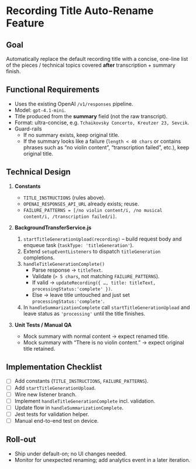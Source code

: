 # Recording Title Auto-Rename Feature

## Goal
Automatically replace the default recording title with a concise, one-line list of the pieces / technical topics covered **after** transcription + summary finish.

## Functional Requirements
- Uses the existing OpenAI `/v1/responses` pipeline.
- Model: `gpt-4.1-mini`.
- Title produced from the **summary** field (not the raw transcript).
- Format: ultra-concise, e.g. `Tchaikovsky Concerto, Kreutzer 23, Sevcik`.
- Guard-rails  
  - If no summary exists, keep original title.  
  - If the summary looks like a failure (`length < 40 chars` or contains phrases such as “no violin content”, “transcription failed”, etc.), keep original title.

## Technical Design
1. **Constants**
   - `TITLE_INSTRUCTIONS` (rules above).
   - `OPENAI_RESPONSES_API_URL` already exists; reuse.
   - `FAILURE_PATTERNS = [/no violin content/i, /no musical content/i, /transcription failed/i]`.

2. **BackgroundTransferService.js**
   1. `startTitleGenerationUpload(recording)` – build request body and enqueue task (`taskType: 'titleGeneration'`).
   2. Extend `setupEventListeners` to dispatch `titleGeneration` completions.
   3. `handleTitleGenerationComplete()`  
      - Parse response → `titleText`.  
      - Validate (`> 5 chars`, not matching `FAILURE_PATTERNS`).  
      - If valid → `updateRecording({ …, title: titleText, processingStatus:'complete' })`.  
      - Else → leave title untouched and just set `processingStatus:'complete'`.
   4. In `handleSummarizationComplete` call `startTitleGenerationUpload` and leave status as `'processing'` until the title finishes.

3. **Unit Tests / Manual QA**
   - Mock summary with normal content → expect renamed title.
   - Mock summary with “There is no violin content.” → expect original title retained.

## Implementation Checklist

- [ ] Add constants (`TITLE_INSTRUCTIONS`, `FAILURE_PATTERNS`).
- [ ] Add `startTitleGenerationUpload`.
- [ ] Wire new listener branch.
- [ ] Implement `handleTitleGenerationComplete` incl. validation.
- [ ] Update flow in `handleSummarizationComplete`.
- [ ] Jest tests for validation helper.
- [ ] Manual end-to-end test on device.

## Roll-out
- Ship under default-on; no UI changes needed.
- Monitor for unexpected renaming; add analytics event in a later iteration.
